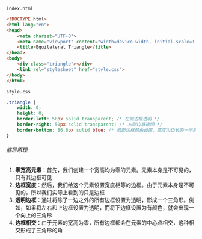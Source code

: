 `index.html`

```HTML
<!DOCTYPE html>
<html lang="en">
<head>
    <meta charset="UTF-8">
    <meta name="viewport" content="width=device-width, initial-scale=1.0">
    <title>Equilateral Triangle</title>
</head>
<body>
    <div class="triangle"></div>
    <link rel="stylesheet" href="style.css">
</body>
</html>
```

`style.css`

```CSS
.triangle {
    width: 0;
    height: 0;
    border-left: 50px solid transparent; /* 左侧边框透明 */
    border-right: 50px solid transparent; /* 右侧边框透明 */
    border-bottom: 86.6px solid blue; /* 底部边框颜色设置，高度为边长的一半乘以根号3 */
}
```

###### 底层原理

1. **零宽高元素**：首先，我们创建一个宽高均为零的元素。元素本身是不可见的，只有其边框可见
2. **边框宽度**：然后，我们给这个元素设置宽度相等的边框。由于元素本身是不可见的，所以我们实际上看到的只是边框
3. **透明边框**：通过将除了一边之外的所有边框设置为透明，形成一个三角形。例如，如果将左右和上边框设置为透明，而将下边框设置为有颜色，就会出现一个向上的三角形
4. **边框相交**：由于元素的宽高为零，所有边框都会在元素的中心点相交，这种相交形成了三角形的角
